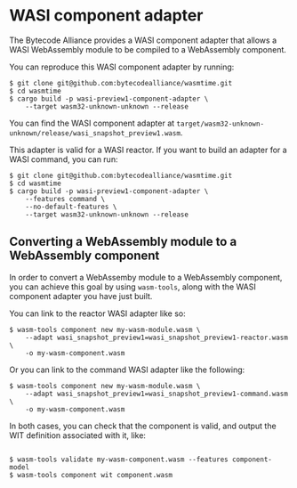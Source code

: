 # WASI component adapter

The Bytecode Alliance provides a WASI component adapter that allows a
WASI WebAssembly module to be compiled to a WebAssembly component.

You can reproduce this WASI component adapter by running:

```shell-session
$ git clone git@github.com:bytecodealliance/wasmtime.git
$ cd wasmtime
$ cargo build -p wasi-preview1-component-adapter \
    --target wasm32-unknown-unknown --release
```

You can find the WASI component adapter at
`target/wasm32-unknown-unknown/release/wasi_snapshot_preview1.wasm`.

This adapter is valid for a WASI reactor. If you want to build an
adapter for a WASI command, you can run:

```shell-session
$ git clone git@github.com:bytecodealliance/wasmtime.git
$ cd wasmtime
$ cargo build -p wasi-preview1-component-adapter \
    --features command \
    --no-default-features \
    --target wasm32-unknown-unknown --release
```

## Converting a WebAssembly module to a WebAssembly component

In order to convert a WebAssemby module to a WebAssembly component,
you can achieve this goal by using `wasm-tools`, along with the WASI
component adapter you have just built.

You can link to the reactor WASI adapter like so:

```shell-session
$ wasm-tools component new my-wasm-module.wasm \
    --adapt wasi_snapshot_preview1=wasi_snapshot_preview1-reactor.wasm \
    -o my-wasm-component.wasm
```

Or you can link to the command WASI adapter like the following:

```shell-session
$ wasm-tools component new my-wasm-module.wasm \
    --adapt wasi_snapshot_preview1=wasi_snapshot_preview1-command.wasm \
    -o my-wasm-component.wasm
```

In both cases, you can check that the component is valid, and output
the WIT definition associated with it, like:

```shell-session
```

```shell-session
$ wasm-tools validate my-wasm-component.wasm --features component-model
$ wasm-tools component wit component.wasm
```
